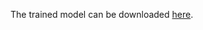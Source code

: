 The trained model can be downloaded [here](https://drive.google.com/file/d/1u5iKKy4Nz-paMfsldTa1Ihj08aNogqe_/view?usp=drive_link).
